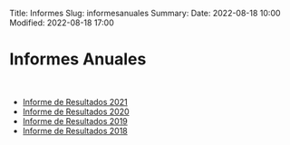 Title: Informes
Slug: informesanuales
Summary: 
Date: 2022-08-18 10:00
Modified: 2022-08-18 17:00


<h1> Informes Anuales </h1>
<br>

* [Informe de Resultados 2021](cpc-coahuila-informe-resultados-2021-2022.pdf)
* [Informe de Resultados 2020](cpc-coahuila-informe-resultados-2020-2021.pdf)
* [Informe de Resultados 2019](cpc-coahuila-informe-resultados-2019-2020.pdf)
* [Informe de Resultados 2018](cpc-coahuila-informe-resultados-2018-2019.pdf)